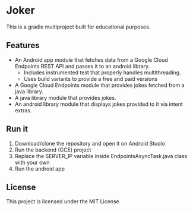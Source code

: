 # Joker
This is a gradle multiproject built for educational purposes.

## Features
- An Android app module that fetches data from a Google Cloud Endpoints REST API and passes it to an android library.
  - Includes instrumented test that properly handles multithreading.
  - Uses build variants to provide a free and paid versions
- A Google Cloud Endpoints module that provides jokes fetched from a java library.
- A java library module that provides jokes.
- An android library module that displays jokes provided to it via intent extras.

## Run it
1. Download/clone the repository and open it on Android Studio
2. Run the backend (GCE) project
3. Replace the SERVER_IP variable inside EndpointsAsyncTask.java class with your own
4. Run the android app


## License
This project is licensed under the MIT License
